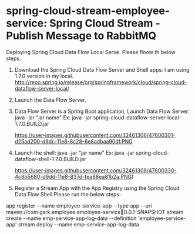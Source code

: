# spring-cloud-stream-employee-service: Spring Cloud Stream - Publish Message to RabbitMQ

Deploying Spring Cloud Data Flow Local Serve. Please floow th below steps.

1.  Download the Spring Cloud Data Flow Server and Shell apps:
    I am using 1.7.0 version in my local.
http://repo.spring.io/release/org/springframework/cloud/spring-cloud-dataflow-server-local/

2.  Launch the Data Flow Server.

3.  Data Flow Server is a Spring Boot application, Launch Data Flow Server: java -jar "jar name"
    Ex: java -jar spring-cloud-dataflow-server-local-1.7.0.BUILD.jar
    
    https://user-images.githubusercontent.com/32461306/47600301-d25ad200-d9dc-11e8-8c28-6e8adbaa90df.PNG
     
4.  Launch the shell: java -jar "jar name"
    Ex: java -jar spring-cloud-dataflow-shell-1.7.0.BUILD.jar
    
    https://user-images.githubusercontent.com/32461306/47600330-4c8b5680-d9dd-11e8-837d-fea88ea81b2a.PNG)

5.  Register a Stream App with the App Registry using the Spring Cloud Data Flow Shell.Please run the below steps:



app register --name employee-service-app --type app --uri maven://com.gsrk.employee:employee-service:jar:0.0.1-SNAPSHOT
stream create --name emp-service-app-log-data --definition 'employee-service-app'
stream deploy --name emp-service-app-log-data
